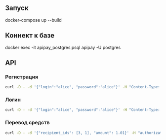 ## Запуск

docker-compose up --build


## Коннект к базе

docker exec -it apipay_postgres psql apipay -U postgres


## API

### Регистрация

```bash
curl -D - -d '{"login":"alice", "password":"alice"}' -H "Content-Type: application/json" -X POST http://localhost:8000/register
```

### Логин

```bash
curl -D - -d '{"login":"alice", "password":"alice"}' -H "Content-Type: application/json" -X POST http://localhost:8000/login
```

### Перевод средств

```bash
curl -D - -d '{"recipient_ids": [3, 1], "amount": 1.01}' -H "authorization: TOKEN" -X POST http://localhost:8000/deal
```
